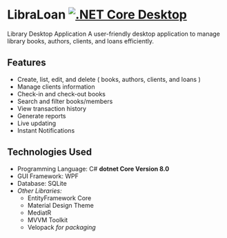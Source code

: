 ﻿# LibraLoan [![.NET Core Desktop](https://github.com/aymanalburaidi/CBT/actions/workflows/dotnet-desktop.yml/badge.svg)](https://github.com/aymanalburaidi/CBT/actions/workflows/dotnet-desktop.yml)
Library Desktop Application
A user-friendly desktop application to manage library books, authors, clients, and loans efficiently.

## Features
- Create, list, edit, and delete ( books, authors, clients, and loans )
- Manage clients information
- Check-in and check-out books
- Search and filter books/members
- View transaction history
- Generate reports
- Live updating
- Instant Notifications

## Technologies Used
- Programming Language: C# **dotnet Core Version 8.0**
- GUI Framework: WPF
- Database: SQLite
- *Other Libraries:*
    - EntityFramework Core
    - Material Design Theme
    - MediatR
    - MVVM Toolkit
    - Velopack *for packaging*

  
